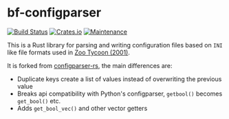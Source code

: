 # bf-configparser
<!-- [![Build Status](https://github.com/QEDK/configparser-rs/actions/workflows/rust.yaml/badge.svg)](https://github.com/QEDK/configparser-rs/actions/workflows/rust.yaml) [![Crates.io](https://img.shields.io/crates/l/configparser?color=black)](LICENSE-MIT) [![Crates.io](https://img.shields.io/crates/v/configparser?color=black)](https://crates.io/crates/configparser) [![Released API docs](https://docs.rs/configparser/badge.svg)](https://docs.rs/configparser) [![Maintenance](https://img.shields.io/maintenance/yes/2024)](https://github.com/QEDK/configparser-rs)-->
[![Build Status](https://github.com/openztcc/bf-configparser/actions/workflows/rust.yaml/badge.svg)](https://github.com/QEDK/configparser-rs/actions/workflows/rust.yaml) [![Crates.io](https://img.shields.io/crates/l/bf-configparser?color=black)](LICENSE-MIT) [![Maintenance](https://img.shields.io/maintenance/yes/2024)](https://github.com/QEDK/configparser-rs)

This is a Rust library for parsing and writing configuration files based on `INI` like file formats used in [Zoo Tycoon (2001)](https://en.wikipedia.org/wiki/Zoo_Tycoon_(2001_video_game)). 

It is forked from [configparser-rs](https://github.com/QEDK/configparser-rs), the main differences are:
 - Duplicate keys create a list of values instead of overwriting the previous value
 - Breaks api compatibility with Python's configparser, `getbool()` becomes `get_bool()` etc.
 - Adds `get_bool_vec()` and other vector getters